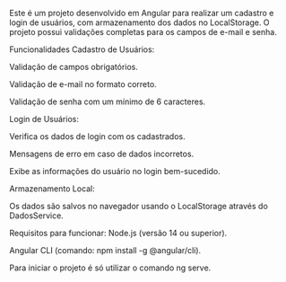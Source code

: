 
Este é um projeto desenvolvido em Angular para realizar um cadastro e login de usuários, com armazenamento dos dados no LocalStorage. O projeto possui validações completas para os campos de e-mail e senha.

Funcionalidades
Cadastro de Usuários:

Validação de campos obrigatórios.

Validação de e-mail no formato correto.

Validação de senha com um mínimo de 6 caracteres.



Login de Usuários:

Verifica os dados de login com os cadastrados.

Mensagens de erro em caso de dados incorretos.

Exibe as informações do usuário no login bem-sucedido.


Armazenamento Local:

Os dados são salvos no navegador usando o LocalStorage através do DadosService.

Requisitos para funcionar: 
Node.js (versão 14 ou superior).

Angular CLI (comando: npm install -g @angular/cli).

Para iniciar o projeto é só utilizar o comando ng serve.
